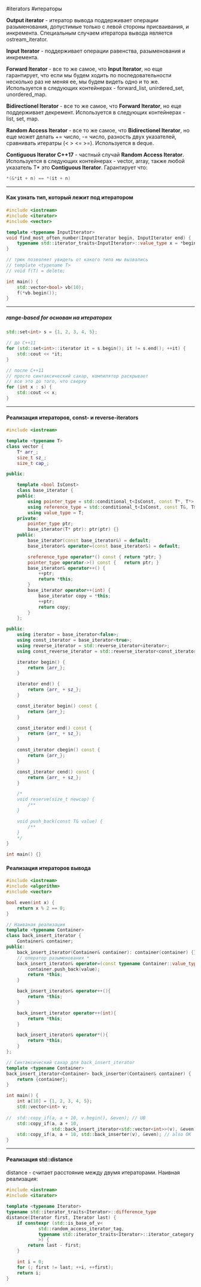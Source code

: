 #iterators #итераторы

**Output iterator** - итератор вывода поддерживает операции разыменования, допустимые только с левой стороны присваивания, и инкремента. Специальным случаем итератора вывода является ostream_iterator.

**Input Iterator** - поддерживает операции равенства, разыменования и инкремента.

**Forward Iterator** - все то же самое, что **Input Iterator**, но еще гарантирует, что если мы будем ходить по последовательности несколько раз не меняя ее, мы будем видеть одно и то же. Используется в следующих контейнерах - forward_list, unirdered_set, unordered_map.

**Bidirectionel Iterator** - все то же самое, что **Forward Iterator**, но еще поддерживает декремент. Используется в следующих контейнерах - list, set, map.

**Random Access Iterator** - все то же самое, что **Bidirectionel Iterator**, но еще может делать += число, -= число, разность двух указателей, сравнивать итератры (< > <= >=). Используется в deque.

**Contiguous Iterator C++17** - частный случай **Random Access Iterator**. Используется в следующих контейнерах - vector, array, также любой указатель T* это **Contiguous Iterator**. Гарантирует что:
```C++
*(&*it + n) == *(it + n)
```

***
#### Как узнать тип, который лежит под итератором
```C++
#include <iostream>
#include <iterator>
#include <vector>

template <typename InputIterator>
void find_most_often_number(InputIterator begin, InputIterator end) {
	typename std::iterator_traits<InputIterator>::value_type x = *begin;
}

// трюк позволяет увидеть от какого типа мы вызвались
// template <typename T>
// void f(T) = delete;

int main() {
	std::vector<bool> vb(10);
	f(*vb.begin());
}
```

***
##### range-based for основан на итераторах
```C++
std::set<int> s = {1, 2, 3, 4, 5};

// до С++11
for (std::set<int>::iterator it = s.begin(); it != s.end(); ++it) {
	std::cout << *it;
}

// после С++11
// просто синтаксический сахар, компилятор раскрывает
// все это до того, что сверху
for (int x : s) {
	std::cout << x;
}
```

***
#### Реализация итераторов, const- и reverse-iterators

```C++
#include <iostream>

template <typename T>
class vector {
	T* arr_;
	size_t sz_;
	size_t cap_;

public:

	template <bool IsConst>
	class base_iterator {
	public:
		using pointer_type = std::conditional_t<IsConst, const T*, T*>;
		using reference_type = std::conditional_t<IsConst, const T&, T&>;
		using value_type = T;
	private:
		pointer_type ptr;
		base_iterator(T* ptr): ptr(ptr) {}
	public:
		base_iterator(const base_iterator&) = default;
		base_iterator& operator=(const base_iterator&) = default;

		sreference_type operator*() const { return *ptr; }
		pointer_type operator->() const {	return ptr; }
		base_iterator& operator++() {
			++ptr;
			return *this;
		}
		base_iterator operator++(int) {
			base_iterator copy = *this;
			++ptr;
			return copy;
		}
	};

public:
	using iterator = base_iterator<false>;
	using const_iterator = base_iterator<true>;
	using reverse_iterator = std::reverse_iterator<iterator>;
	using const_reverse_iterator = std::reverse_iterator<const_iterator>;

	iterator begin() {
		return {arr_};
	}

	iterator end() {
		return {arr_ + sz_};
	}

	const_iterator begin() const {
		return {arr_};
	}

	const_iterator end() const {
		return {arr_ + sz_};
	}

	const_iterator cbegin() const {
		return {arr_};
	}

	const_iterator cend() const {
		return {arr_ + sz_};
	}

	/*
	void reserve(size_t newcap) {
		/**
	}

	void push_back(const T& value) {
		/**
	}
	*/
}

int main() {}
```

#### Реализация итераторов вывода

```C++
#include <iostream>
#include <algorithm>
#include <vector>

bool even(int x) {
	return x % 2 == 0;
}

// Наиваная реализация
template <typename Container>
class back_insert_iterator {
	Container& container;
public:
	back_insert_iterator(Container& container): container(container) {}
	// оператор разыменования *
	back_insert_iterator& operator=(const typename Container::value_type& value){
		container.push_back(value);
		return *this;
	}

	back_insert_iterator& operator++(){
		return *this;
	}

	back_insert_iterator operator++(int){
		return *this;
	}

	back_insert_iterator& operator*(){
		return *this;
	}
};

// Синтаксический сахар для back_insert_iterator
template <typename Container>
back_insert_iterator<Container> back_inserter(Container& container) {
	return {container};
}

int main() {
	int a[10] = {1, 2, 3, 4, 5};
	std::vector<int> v;
	
//	std::copy_if(a, a + 10, v.begin(), &even); // UB
	std::copy_if(a, a + 10,
	             std::back_insert_iterator<std::vector<int>>(v), &even); // OK
	std::copy_if(a, a + 10, std::back_inserter(v), &even); // also OK
}
```

***
#### Реализация std::distance

distance - считает расстояние между двумя итераторами. Наивная реализация:
```C++
#include <iostream>
#include <itarator>

template <typename Iterator>
typename std::iterator_traits<Iterator>::difference_type
distance(Iterator first, Iterator last) {
	if constexpr (std::is_base_of_v<
			std::random_access_iterator_tag,
	        typename std::iterator_traits<Iterator>::iterator_category
			>) {
		return last - first;
	}

	int i = 0;
	for (; first != last; ++i, ++first);
	return i;
}
```